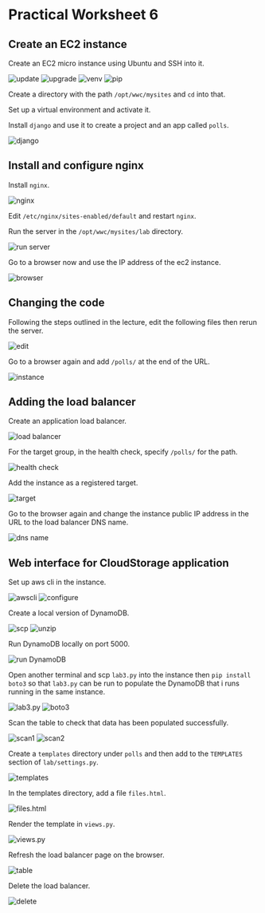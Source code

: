 # Practical Worksheet 6

## Create an EC2 instance

Create an EC2 micro instance using Ubuntu and SSH into it.

![update](images/update.png)
![upgrade](images/upgrade.png)
![venv](images/venv.png)
![pip](images/pip.png)

Create a directory with the path `/opt/wwc/mysites` and `cd` into that.

Set up a virtual environment and activate it.

Install `django` and use it to create a project and an app called `polls`.

![django](images/django.png)

## Install and configure nginx

Install `nginx`.

![nginx](images/nginx.png)

Edit `/etc/nginx/sites-enabled/default` and restart `nginx`.

Run the server in the `/opt/wwc/mysites/lab` directory.

![run server](images/runserver.png)

Go to a browser now and use the IP address of the ec2 instance.

![browser](images/browser.png)

## Changing the code

Following the steps outlined in the lecture, edit the following files then rerun the server.

![edit](images/edit.png)

Go to a browser again and add `/polls/` at the end of the URL.

![instance](images/instance.png)

## Adding the load balancer

Create an application load balancer.

![load balancer](images/balancer.png)

For the target group, in the health check, specify `/polls/` for the path.

![health check](images/health.png)

Add the instance as a registered target.

![target](images/target.png)

Go to the browser again and change the instance public IP address in the URL to the load balancer DNS name.

![dns name](images/lb.png)

## Web interface for CloudStorage application

Set up aws cli in the instance.

![awscli](images/awscli.png)
![configure](images/configure.png)

Create a local version of DynamoDB.

![scp](images/scp.png)
![unzip](images/unzip.png)

Run DynamoDB locally on port 5000.

![run DynamoDB](images/run.png)

Open another terminal and scp `lab3.py` into the instance then `pip install boto3` so that `lab3.py` can be run to populate the DynamoDB that i runs running in the same instance.

![lab3.py](images/lab3.png)
![boto3](images/boto3.png)

Scan the table to check that data has been populated successfully.

![scan1](images/scan1.png)
![scan2](images/scan2.png)

Create a `templates` directory under `polls` and then add to the `TEMPLATES` section of `lab/settings.py`.

![templates](images/templates.png)

In the templates directory, add a file `files.html`.

![files.html](images/files.png)

Render the template in `views.py`.

![views.py](images/views.png)

Refresh the load balancer page on the browser.

![table](images/table.png)

Delete the load balancer.

![delete](../lab5/images/delete.png)
